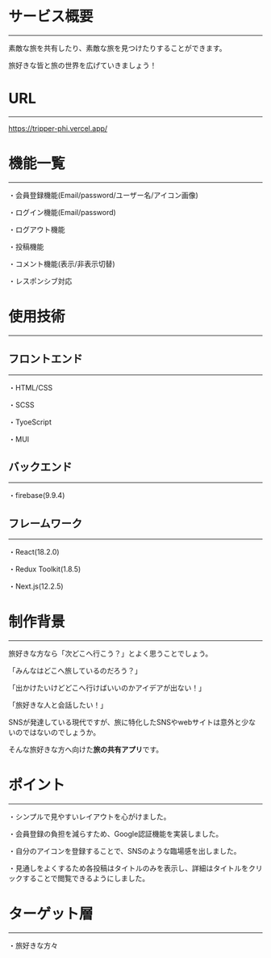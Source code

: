 # サービス概要
***
素敵な旅を共有したり、素敵な旅を見つけたりすることができます。

旅好きな皆と旅の世界を広げていきましょう！

# URL
***
https://tripper-phi.vercel.app/

# 機能一覧
***
・会員登録機能(Email/password/ユーザー名/アイコン画像)

・ログイン機能(Email/password)

・ログアウト機能

・投稿機能

・コメント機能(表示/非表示切替)

・レスポンシブ対応

# 使用技術
***

## フロントエンド
***
・HTML/CSS

・SCSS

・TyoeScript

・MUI

## バックエンド
***
・firebase(9.9.4)

## フレームワーク
***
・React(18.2.0)

・Redux Toolkit(1.8.5)

・Next.js(12.2.5)

# 制作背景
***
旅好きな方なら「次どこへ行こう？」とよく思うことでしょう。

「みんなはどこへ旅しているのだろう？」

「出かけたいけどどこへ行けばいいのかアイデアが出ない！」

「旅好きな人と会話したい！」

SNSが発達している現代ですが、旅に特化したSNSやwebサイトは意外と少ないのではないのでしょうか。

そんな旅好きな方へ向けた**旅の共有アプリ**です。

# ポイント
***
・シンプルで見やすいレイアウトを心がけました。

・会員登録の負担を減らすため、Google認証機能を実装しました。

・自分のアイコンを登録することで、SNSのような臨場感を出しました。

・見通しをよくするため各投稿はタイトルのみを表示し、詳細はタイトルをクリックすることで閲覧できるようにしました。

# ターゲット層
***
・旅好きな方々
